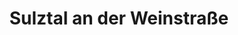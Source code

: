 ---
title: Sulztal an der Weinstraße
url: /sulztal-an-der-weinstrasse/
latitude: 46.673
longitude: 15.549
---